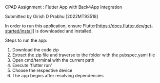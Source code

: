 CPAD Assignment : Flutter App with Back4App Integration

Submitted by Girish D Prabhu [2022MT93518]

In order to run this application, ensure Flutter[https://docs.flutter.dev/get-started/install] is downloaded and installed.

Steps to run the app:
1) Download the code zip
2) Extract the zip file and traverse to the folder with the pubspec.yaml file
3) Open cmd/terminal with the current path
4) Execute 'flutter run'
5) Choose the respective device
6) The app begins after resolving dependencies

